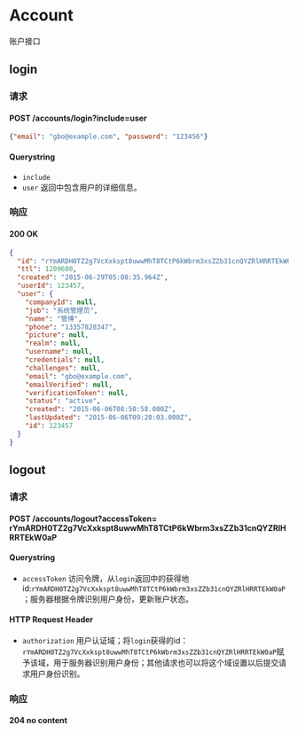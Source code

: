 # Account

账户接口

## login
### 请求 
#### POST /accounts/login?include=user
```json
{"email": "gbo@example.com", "password": "123456"}
```
#### Querystring
- `include` 
 - `user` 返回中包含用户的详细信息。 
	
### 响应

#### 200 OK

```json
{
  "id": "rYmARDH0TZ2g7VcXxkspt8uwwMhT8TCtP6kWbrm3xsZZb31cnQYZRlHRRTEkW0aP",
  "ttl": 1209600,
  "created": "2015-06-29T05:08:35.964Z",
  "userId": 123457,
  "user": {
    "companyId": null,
    "job": "系统管理员",
    "name": "管博",
    "phone": "13357828347",
    "picture": null,
    "realm": null,
    "username": null,
    "credentials": null,
    "challenges": null,
    "email": "gbo@example.com",
    "emailVerified": null,
    "verificationToken": null,
    "status": "active",
    "created": "2015-06-06T08:50:58.000Z",
    "lastUpdated": "2015-06-06T09:28:03.000Z",
    "id": 123457
  }
}
```

## logout
### 请求 
#### POST /accounts/logout?accessToken= rYmARDH0TZ2g7VcXxkspt8uwwMhT8TCtP6kWbrm3xsZZb31cnQYZRlHRRTEkW0aP

#### Querystring
* `accessToken` 访问令牌，从`login`返回中的获得地id:`rYmARDH0TZ2g7VcXxkspt8uwwMhT8TCtP6kWbrm3xsZZb31cnQYZRlHRRTEkW0aP`；服务器根据令牌识别用户身份，更新账户状态。

#### HTTP Request Header
* `authorization` 用户认证域；将`login`获得的id：`rYmARDH0TZ2g7VcXxkspt8uwwMhT8TCtP6kWbrm3xsZZb31cnQYZRlHRRTEkW0aP`赋予该域，用于服务器识别用户身份；其他请求也可以将这个域设置以后提交请求用户身份识别。


### 响应

#### 204 no content
